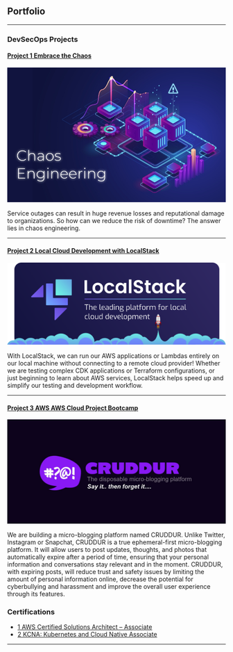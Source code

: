 ## Portfolio

---

### DevSecOps Projects

#### [Project 1 Embrace the Chaos](/chaos_page)
<img src="images/Chaos-Engineering-1.jpg?raw=true" width="1000">

Service outages can result in huge revenue losses and reputational damage to organizations. So how can we reduce the risk of downtime? The answer lies in chaos engineering.

---

#### [Project 2 Local Cloud Development with LocalStack](https://hashnode.localstack.cloud/smooth-transition-from-aws-to-localstack-for-your-dev-environment)
<img src="images/localstack-banner.svg?raw=true" width="1000">

With LocalStack, we can run our AWS applications or Lambdas entirely on our local machine without connecting to a remote cloud provider! Whether we are testing complex CDK applications or Terraform configurations, or just beginning to learn about AWS services, LocalStack helps speed up and simplify our testing and development workflow.

---

#### [Project 3 AWS AWS Cloud Project Bootcamp](https://github.com/madhusudhanbn/aws-bootcamp-cruddur-2023)
<img src="https://github.com/madhusudhanbn/aws-bootcamp-cruddur-2023/blob/main/_docs/assets/cruddur-banner.jpg" width="1000">

We are building a micro-blogging platform named CRUDDUR. Unlike Twitter, Instagram or Snapchat, CRUDDUR is a true ephemeral-first micro-blogging platform. It will allow users to post updates, thoughts, and photos that automatically expire after a period of time, ensuring that your personal information and conversations stay relevant and in the moment. CRUDDUR, with expiring posts, will reduce trust and safety issues by limiting the amount of personal information online, decrease the potential for cyberbullying and harassment and improve the overall user experience through its features.


### Certifications 
- [1 AWS Certified Solutions Architect – Associate](https://www.credly.com/badges/e0077a91-70d2-4b9f-aaa4-7dc2dcca3791?source=linked_in_profile)
- [2 KCNA: Kubernetes and Cloud Native Associate](https://www.credly.com/badges/14855628-10a6-4f92-bbd5-efbaff717b26/linked_in_profile)

---
<!-- 
[Project 2 Title](/pdf/sample_presentation.pdf)
<img src="images/dummy_thumbnail.jpg?raw=true"/>

---
[Project 3 Title](http://example.com/)
<img src="images/dummy_thumbnail.jpg?raw=true"/>

---

### Cloud Projects

- [Project 1 Title](http://example.com/)
- [Project 2 Title](http://example.com/)
- [Project 3 Title](http://example.com/)
- [Project 4 Title](http://example.com/)
- [Project 5 Title](http://example.com/) -->
